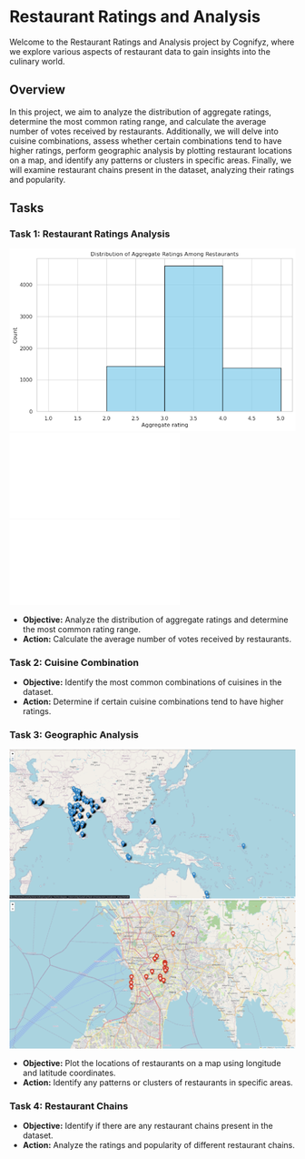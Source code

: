 # Restaurant Ratings and Analysis

Welcome to the Restaurant Ratings and Analysis project by Cognifyz, where we explore various aspects of restaurant data to gain insights into the culinary world.

## Overview

In this project, we aim to analyze the distribution of aggregate ratings, determine the most common rating range, and calculate the average number of votes received by restaurants. Additionally, we will delve into cuisine combinations, assess whether certain combinations tend to have higher ratings, perform geographic analysis by plotting restaurant locations on a map, and identify any patterns or clusters in specific areas. Finally, we will examine restaurant chains present in the dataset, analyzing their ratings and popularity.

## Tasks

### Task 1: Restaurant Ratings Analysis

![Task 1 Image](/Level%202/Task%201/assets/data1.png)
![restaurant_map HTML](/Level%202/Task%203/restaurant_map.html)
![restaurant_clusters_map HTML](/Level%202/Task%203/restaurant_clusters_map.html)
- **Objective:** Analyze the distribution of aggregate ratings and determine the most common rating range.
- **Action:** Calculate the average number of votes received by restaurants.

### Task 2: Cuisine Combination

- **Objective:** Identify the most common combinations of cuisines in the dataset.
- **Action:** Determine if certain cuisine combinations tend to have higher ratings.

### Task 3: Geographic Analysis

![Task 3 Image](/Level%202/Task%203/assets/Screenshot%20from%202024-02-04%2014-44-37.png)
![Task 3 Image](/Level%202/Task%203/assets/Screenshot%20from%202024-02-04%2015-35-11.png)
- **Objective:** Plot the locations of restaurants on a map using longitude and latitude coordinates.
- **Action:** Identify any patterns or clusters of restaurants in specific areas.

### Task 4: Restaurant Chains
- **Objective:** Identify if there are any restaurant chains present in the dataset.
- **Action:** Analyze the ratings and popularity of different restaurant chains.
